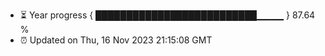 - ⏳ Year progress { ██████████████████████████▁▁▁▁ } 87.64 %
- ⏰ Updated on Thu, 16 Nov 2023 21:15:08 GMT

